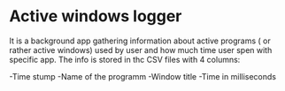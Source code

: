# Active windows logger

It is a background app gathering information about active programs ( or rather active windows) used by user and how much time user spen with specific app.
The info is stored in thc CSV files with 4 columns:

-Time stump
-Name of the programm
-Window title
-Time in milliseconds
